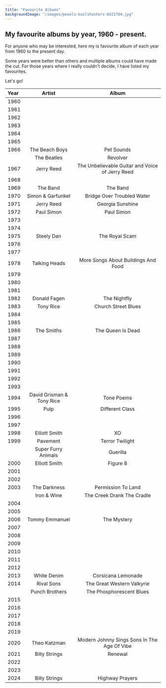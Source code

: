 ```yaml
---
title: "Favourite Albums"
backgroundImage: "/images/pexels-koolshooters-6621704.jpg"
---
```


## My favourite albums by year, 1960 - present.

For anyone who may be interested, here my is favourite album of each year from 1960 to the present day.

Some years were better than others and multiple albums could have made the cut. For those years where I really couldn't decide, I have listed my favourites.

Let's go!

| Year | Artist | Album |
| :--- | :----: | :---: |
| 1960 | | |
| 1961 | | | 
| 1962 | | |
| 1963 | | | 
| 1964 | | |
| 1965 | | |
| 1966 | The Beach Boys | Pet Sounds |
|      | The Beatles | Revolver |  
| 1967 | Jerry Reed | The Unbelievable Guitar and Voice of Jerry Reed |
| 1968 | | |
| 1969 | The Band | The Band |
| 1970 | Simon & Garfunkel| Bridge Over Troubled Water |
| 1971 | Jerry Reed | Georgia Sunshine |
| 1972 | Paul Simon | Paul Simon |
| 1973 | | |
| 1974 | | |
| 1975 | Steely Dan | The Royal Scam |
| 1976 | | |
| 1977 | | |
| 1978 | Talking Heads | More Songs About Buildings And Food |
| 1979 | | |
| 1980 | | |
| 1981 | | |
| 1982 | Donald Fagen | The Nightfly |
| 1983 | Tony Rice | Church Street Blues |
| 1984 | | |
| 1985 | | |
| 1986 | The Smiths | The Queen Is Dead |
| 1987 | | |
| 1988 | | |
| 1989 | | |
| 1990 | | |
| 1991 | | |
| 1992 | | |
| 1993 | | |
| 1994 | David Grisman & Tony Rice | Tone Poems |
| 1995 | Pulp | Different Class |
| 1996 | | |
| 1997 | | |
| 1998 | Elliott Smith| XO |
| 1999 | Pavement | Terror Twilight |
|      | Super Furry Animals | Guerilla |
| 2000 | Elliott Smith | Figure 8 |
| 2001 | | |
| 2002 | | |
| 2003 | The Darkness  | Permission To Land |
|      | Iron & Wine | The Creek Drank The Cradle |
| 2004 | | |
| 2005 | | |
| 2006 | Tommy Emmanuel | The Mystery |
| 2007 | | |
| 2008 | | |
| 2009 | | |
| 2010 | | |
| 2011 | | |
| 2012 | | |
| 2013 | White Denim | Corsicana Lemonade |
| 2014 | Rival Sons   | The Great Western Valkyrie |
|      | Punch Brothers  |  The Phosphorescent Blues  |
| 2015 | | |
| 2016 | | |
| 2017 | | |
| 2018 | | |
| 2019 | | |
| 2020 | Theo Katzman | Modern Johnny Sings Sons In The Age Of Vibe |
| 2021 | Billy Strings | Renewal |
| 2022 | | | 
| 2023 | | |
| 2024 | Billy Strings | Highway Prayers |